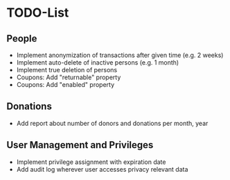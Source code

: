 # TODO-List

## People

* Implement anonymization of transactions after given time (e.g. 2 weeks)
* Implement auto-delete of inactive persons (e.g. 1 month)
* Implement true deletion of persons
* Coupons: Add "returnable" property
* Coupons: Add "enabled" property

## Donations

* Add report about number of donors and donations per month, year

## User Management and Privileges

* Implement privilege assignment with expiration date
* Add audit log wherever user accesses privacy relevant data
